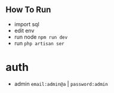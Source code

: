 ## How To Run

-   import sql
-   edit env
-   run node `npm run dev`
-   run `php artisan ser`

# auth

-   admin `email:admin@a` | `password:admin`
